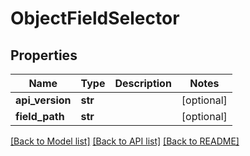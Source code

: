 # ObjectFieldSelector

## Properties
Name | Type | Description | Notes
------------ | ------------- | ------------- | -------------
**api_version** | **str** |  | [optional] 
**field_path** | **str** |  | [optional] 

[[Back to Model list]](../README.md#documentation-for-models) [[Back to API list]](../README.md#documentation-for-api-endpoints) [[Back to README]](../README.md)


